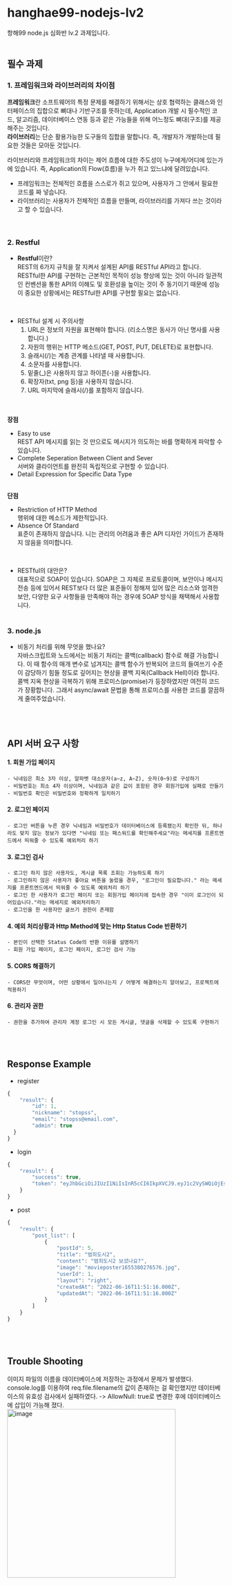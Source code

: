 # hanghae99-nodejs-lv2  
항해99 node.js 심화반 lv.2 과제입니다.  
</br>

## 필수 과제
### 1. 프레임워크와 라이브러리의 차이점
**프레임워크**란 소프트웨어의 특정 문제를 해결하기 위해서는 상호 협력하는 클래스와 인터페이스의 집합으로 뼈대나 기반구조를 뜻하는데, Application 개발 시 필수적인 코드, 알고리즘, 데이터베이스 연동 등과 같은 가능들을 위해 어느정도 뼈대(구조)를 제공해주는 것입니다.  
**라이브러리**는 단순 활용가능한 도구들의 집합을 말합니다. 즉, 개발자가 개발하는데 필요한 것들은 모아둔 것입니다. 

라이브러리와 프레임워크의 차이는 제어 흐름에 대한 주도성이 누구에게/어디에 있는가에 있습니다. 즉, Application의 Flow(흐름)을 누가 쥐고 있느냐에 달려있습니다. </br>
* 프레임워크는 전체적인 흐름을 스스로가 쥐고 있으며, 사용자가 그 안에서 필요한 코드를 짜 넣습니다.  </br>
* 라이브러리는 사용자가 전체적인 흐름을 만들며, 라이브러리를 가져다 쓰는 것이라고 할 수 있습니다.  
</br></br>

### 2. Restful
* **Restful**이란?  </br>
REST의 6가지 규칙을 잘 지켜서 설계된 API를 RESTful API라고 합니다.  </br>
RESTful한 API를 구현하는 근본적인 목적이 성능 향상에 있는 것이 아니라 일관적인 컨벤션을 통한 API의 이해도 및 호환성을 높이는 것이 주 동기이기 때문에 성능이 중요한 상황에서는 RESTful한 API를 구현할 필요는 없습니다.  
</br>

* RESTful 설계 시 주의사항
    1. URL은 정보의 자원을 표현해야 합니다. (리소스명은 동사가 아닌 명사를 사용합니다.)
    2. 자원의 행위는 HTTP 메소드(GET, POST, PUT, DELETE)로 표현합니다.
    3. 슬래시(/)는 계층 관계를 나타낼 때 사용합니다.
    4. 소문자를 사용합니다.
    5. 밑줄(_)은 사용하지 않고 하이픈(-)을 사용합니다.
    6. 확장자(txt, png 등)을 사용하지 않습니다.
    7. URL 마지막에 슬래시(/)를 포함하지 않습니다.  
 </br></br>

**장점** 
  * Easy to use  
    REST API 메시지를 읽는 것 만으로도 메시지가 의도하는 바를 명확하게 파악할 수 있습니다.  
  * Complete Seperation Between Client and Sever  
    서버와 클라이언트를 완전히 독립적으로 구현할 수 있습니다.  
  * Detail Expression for Specific Data Type  </br></br>

**단점**  
  * Restriction of HTTP Method  
    행위에 대한 메소드가 제한적입니다.  
  * Absence Of Standard  
    표준이 존재하지 않습니다. 니는 관리의 어려움과 좋은 API 디자인 가이드가 존재하지 않음을 의미합니다.  
</br>
    
* RESTful의 대안은?  
대표적으로 SOAP이 있습니다. SOAP은 그 자체로 프로토콜이며, 보안이나 메시지 전송 등에 있어서 REST보다 더 많은 표준들이 정해져 있어 많은 리소스와 엄격한 보안, 다양한 요구 사항들을 만족해야 하는 경우에 SOAP 방식을 채택해서 사용합니다. 
</br></br>


### 3. node.js
* 비동기 처리를 위해 무엇을 했나요?  
자바스크립트와 노드에서는 비동기 처리는 콜백(callback) 함수로 해결 가능합니다. 이 때 함수의 매개 변수로 넘겨지는 콜백 함수가 반복되어 코드의 들여쓰기 수준이 감당하기 힘들 정도로 깊어지는 현상을 콜백 지옥(Callback Hell)이라 합니다. 콜백 지옥 현상을 극복하기 위해 프로미스(promise)가 등장하였지만 여전히 코드가 장황합니다. 그래서 async/await 문법을 통해 프로미스를 사용한 코드를 깔끔하게 줄여주었습니다.  

</br></br>

## API 서버 요구 사항
#### 1. 회원 가입 페이지
    - 닉네임은 최소 3자 이상, 알파벳 대소문자(a~z, A~Z), 숫자(0~9)로 구성하기
    - 비밀번호는 최소 4자 이상이며, 닉네임과 같은 값이 포함된 경우 회원가입에 실패로 만들기
    - 비밀번호 확인은 비밀번호와 정확하게 일치하기

#### 2. 로그인 페이지
    - 로그인 버튼을 누른 경우 닉네임과 비밀번호가 데이터베이스에 등록됐는지 확인한 뒤, 하나라도 맞지 않는 정보가 있다면 "닉네임 또는 패스워드를 확인해주세요"라는 메세지를 프론트엔드에서 띄워줄 수 있도록 예외처리 하기

#### 3. 로그인 검사
    - 로그인 하지 않은 사용자도, 게시글 목록 조회는 가능하도록 하기
    - 로그인하지 않은 사용자가 좋아요 버튼을 눌렀을 경우, "로그인이 필요합니다." 라는 메세지를 프론트엔드에서 띄워줄 수 있도록 예외처리 하기
    - 로그인 한 사용자가 로그인 페이지 또는 회원가입 페이지에 접속한 경우 "이미 로그인이 되어있습니다."라는 메세지로 예외처리하기
    - 로그인을 한 사용자만 글쓰기 권한이 존재함
    
#### 4. 예외 처리상황과 Http Method에 맞는 Http Status Code 반환하기
    - 본인이 선택한 Status Code의 반환 이유를 설명하기
    - 회원 가입 페이지, 로그인 페이지, 로그인 검사 기능
    
#### 5. CORS 해결하기
    - CORS란 무엇이며, 어떤 상황에서 일어나는지 / 어떻게 해결하는지 알아보고, 프로젝트에 적용하기
    
#### 6. 관리자 권한
    - 권한을 추가하여 관리자 계정 로그인 시 모든 게시글, 댓글을 삭제할 수 있도록 구현하기
</br></br>

## Response Example
* register
``` javascript
{
    "result": {
        "id": 1,
        "nickname": "stopss",
        "email": "stopss@email.com",
        "admin": true
  }
}
```
* login
```javascript
{
    "result": {
        "success": true,
        "token": "eyJhbGciOiJIUzI1NiIsInR5cCI6IkpXVCJ9.eyJ1c2VySWQiOjEsImlhdCI6MTY1NTQ2OTA5N30.CweQNpj8Msi1frCd-M-PApa9Q6JyVC2MM_2d29ZATbU"
    }
}
```

* post
```javascript
{
    "result": {
        "post_list": [
            {
                "postId": 5,
                "title": "범죄도시2",
                "content": "범죄도시2 보셨나요?",
                "image": "movieposter1655380276576.jpg",
                "userId": 1,
                "layout": "right",
                "createdAt": "2022-06-16T11:51:16.000Z",
                "updatedAt": "2022-06-16T11:51:16.000Z"
            }
        ]
    }
}
```

</br></br>

## Trouble Shooting
이미지 파일의 이름을 데이터베이스에 저장하는 과정에서 문제가 발생했다. console.log를 이용하여 req.file.filename의 값이 존재하는 걸 확인했지만 데이터베이스의 유효성 검사에서 실패하였다.
-> AllowNull: true로 변경한 후에 데이터베이스에 삽입이 가능해 졌다.
<img width="390" alt="image" src="https://user-images.githubusercontent.com/33679560/174434263-596b5dfc-25fe-4731-89ff-076aad9d00dc.png">





















